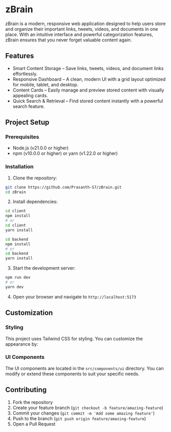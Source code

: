 # zBrain

zBrain is a modern, responsive web application designed to help users store and organize their important links, tweets, videos, and documents in one place. With an intuitive interface and powerful categorization features, zBrain ensures that you never forget valuable content again.

## Features

- Smart Content Storage – Save links, tweets, videos, and document links effortlessly.
- Responsive Dashboard – A clean, modern UI with a grid layout optimized for mobile, tablet, and desktop.
- Content Cards – Easily manage and preview stored content with visually appealing cards.
- Quick Search & Retrieval – Find stored content instantly with a powerful search feature.

## Project Setup

### Prerequisites

- Node.js (v21.0.0 or higher)
- npm (v10.0.0 or higher) or yarn (v1.22.0 or higher)

### Installation

1. Clone the repository:
```bash
git clone https://github.com/Prasanth-S7/zBrain.git
cd zBrain
```

2. Install dependencies:
```bash
cd client
npm install
# or
cd client
yarn install
```

```bash
cd backend
npm install
# or
cd backend
yarn install
```

3. Start the development server:
```bash
npm run dev
# or
yarn dev
```

4. Open your browser and navigate to `http://localhost:5173`

## Customization

### Styling

This project uses Tailwind CSS for styling. You can customize the appearance by:

### UI Components

The UI components are located in the `src/components/ui` directory. You can modify or extend these components to suit your specific needs.

## Contributing

1. Fork the repository
2. Create your feature branch (`git checkout -b feature/amazing-feature`)
3. Commit your changes (`git commit -m 'Add some amazing feature'`)
4. Push to the branch (`git push origin feature/amazing-feature`)
5. Open a Pull Request